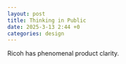 ```yaml
---
layout: post
title: Thinking in Public
date: 2025-3-13 2:44 +0
categories: design
---
```

Ricoh has phenomenal product clarity.
